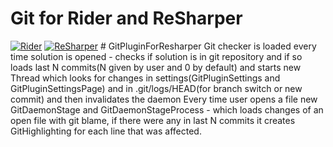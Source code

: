 # Git for Rider and ReSharper

[![Rider](https://img.shields.io/jetbrains/plugin/v/RIDER_PLUGIN_ID.svg?label=Rider&colorB=0A7BBB&style=for-the-badge&logo=rider)](https://plugins.jetbrains.com/plugin/RIDER_PLUGIN_ID)
[![ReSharper](https://img.shields.io/jetbrains/plugin/v/RESHARPER_PLUGIN_ID.svg?label=ReSharper&colorB=0A7BBB&style=for-the-badge&logo=resharper)](https://plugins.jetbrains.com/plugin/RESHARPER_PLUGIN_ID)
#   G i t P l u g i n F o r R e s h a r p e r 
 
 Git checker is loaded every time solution is opened - checks if solution is in git repository and if so loads last N commits(N given by user and 0 by default) and starts new Thread which looks for changes in settings(GitPluginSettings and GitPluginSettingsPage) and in .git/logs/HEAD(for branch switch or new commit) and then invalidates the daemon
 Every time user opens a file new GitDaemonStage and GitDaemonStageProcess - which loads changes of an open file with git blame, if there were any in last N commits it creates GitHighlighting for each line that was affected.

